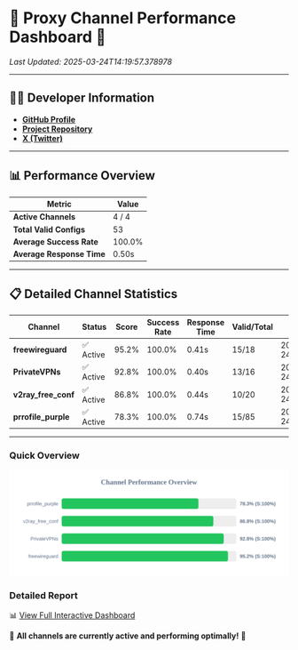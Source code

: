 # 🌟 Proxy Channel Performance Dashboard 🌟

_Last Updated: 2025-03-24T14:19:57.378978_

---

## 👩‍💻 Developer Information

- **[GitHub Profile](https://github.com/4n0nymou3)**  
- **[Project Repository](https://github.com/4n0nymou3/multi-proxy-config-fetcher)**  
- **[X (Twitter)](https://x.com/4n0nymou3)**  

---

## 📊 Performance Overview

| Metric                | Value       |
|-----------------------|-------------|
| **Active Channels**   | 4 / 4       |
| **Total Valid Configs** | 53          |
| **Average Success Rate** | 100.0%      |
| **Average Response Time** | 0.50s       |

---

## 📋 Detailed Channel Statistics

| Channel          | Status     | Score  | Success Rate | Response Time | Valid/Total | Last Success               |
|------------------|------------|--------|--------------|---------------|-------------|----------------------------|
| **freewireguard**  | ✅ Active  | 95.2%  | 100.0% | 0.41s         | 15/18       | 2025-03-24T14:19:57.377036 |
| **PrivateVPNs**  | ✅ Active  | 92.8%  | 100.0% | 0.40s         | 13/16       | 2025-03-24T14:19:56.939142 |
| **v2ray_free_conf**  | ✅ Active  | 86.8%  | 100.0% | 0.44s         | 10/20       | 2025-03-24T14:19:56.502792 |
| **prrofile_purple**  | ✅ Active  | 78.3%  | 100.0% | 0.74s         | 15/85       | 2025-03-24T14:19:56.029663 |

---

### Quick Overview
<div align="center">
  <a href="https://raw.githubusercontent.com/nullluser/NullRepo/refs/heads/main/assets/channel_stats_chart.svg">
    <img src="https://raw.githubusercontent.com/nullluser/NullRepo/refs/heads/main/assets/channel_stats_chart.svg" alt="Source Performance Statistics" width="800">
  </a>
</div>

### Detailed Report
📊 [View Full Interactive Dashboard](https://htmlpreview.github.io/?https://github.com/nullluser/NullRepo/blob/main/assets/performance_report.html)

🎉 **All channels are currently active and performing optimally!** 🎉
